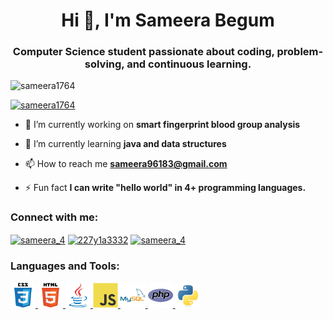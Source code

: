 <h1 align="center">Hi 👋, I'm Sameera Begum</h1>
<h3 align="center">Computer Science student passionate about coding, problem-solving, and continuous learning.</h3>

<p align="left"> <img src="https://komarev.com/ghpvc/?username=sameera1764&label=Profile%20views&color=0e75b6&style=flat" alt="sameera1764" /> </p>

<p align="left"> <a href="https://github.com/ryo-ma/github-profile-trophy"><img src="https://github-profile-trophy.vercel.app/?username=sameera1764" alt="sameera1764" /></a> </p>

- 🔭 I’m currently working on **smart fingerprint blood group analysis**

- 🌱 I’m currently learning **java and data structures**

- 📫 How to reach me **sameera96183@gmail.com**

- ⚡ Fun fact **I can write "hello world" in 4+ programming languages.**

<h3 align="left">Connect with me:</h3>
<p align="left">
<a href="https://www.codechef.com/users/sameera_4" target="blank"><img align="center" src="https://cdn.jsdelivr.net/npm/simple-icons@3.1.0/icons/codechef.svg" alt="sameera_4" height="30" width="40" /></a>
<a href="https://www.hackerrank.com/227y1a3332" target="blank"><img align="center" src="https://raw.githubusercontent.com/rahuldkjain/github-profile-readme-generator/master/src/images/icons/Social/hackerrank.svg" alt="227y1a3332" height="30" width="40" /></a>
<a href="https://www.leetcode.com/sameera_4" target="blank"><img align="center" src="https://raw.githubusercontent.com/rahuldkjain/github-profile-readme-generator/master/src/images/icons/Social/leet-code.svg" alt="sameera_4" height="30" width="40" /></a>
</p>

<h3 align="left">Languages and Tools:</h3>
<p align="left"> <a href="https://www.w3schools.com/css/" target="_blank" rel="noreferrer"> <img src="https://raw.githubusercontent.com/devicons/devicon/master/icons/css3/css3-original-wordmark.svg" alt="css3" width="40" height="40"/> </a> <a href="https://www.w3.org/html/" target="_blank" rel="noreferrer"> <img src="https://raw.githubusercontent.com/devicons/devicon/master/icons/html5/html5-original-wordmark.svg" alt="html5" width="40" height="40"/> </a> <a href="https://www.java.com" target="_blank" rel="noreferrer"> <img src="https://raw.githubusercontent.com/devicons/devicon/master/icons/java/java-original.svg" alt="java" width="40" height="40"/> </a> <a href="https://developer.mozilla.org/en-US/docs/Web/JavaScript" target="_blank" rel="noreferrer"> <img src="https://raw.githubusercontent.com/devicons/devicon/master/icons/javascript/javascript-original.svg" alt="javascript" width="40" height="40"/> </a> <a href="https://www.mysql.com/" target="_blank" rel="noreferrer"> <img src="https://raw.githubusercontent.com/devicons/devicon/master/icons/mysql/mysql-original-wordmark.svg" alt="mysql" width="40" height="40"/> </a> <a href="https://www.php.net" target="_blank" rel="noreferrer"> <img src="https://raw.githubusercontent.com/devicons/devicon/master/icons/php/php-original.svg" alt="php" width="40" height="40"/> </a> <a href="https://www.python.org" target="_blank" rel="noreferrer"> <img src="https://raw.githubusercontent.com/devicons/devicon/master/icons/python/python-original.svg" alt="python" width="40" height="40"/> </a> </p>

